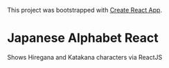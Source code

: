 This project was bootstrapped with [Create React App](https://github.com/facebookincubator/create-react-app).

# Japanese Alphabet React

Shows Hiregana and Katakana characters via ReactJS
